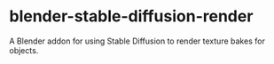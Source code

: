 # blender-stable-diffusion-render
A Blender addon for using Stable Diffusion to render texture bakes for objects.
